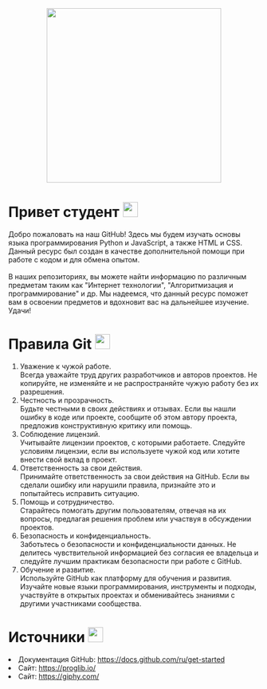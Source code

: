<div id="header" align="center">
  <img src="https://github.com/TeachKait20/Private/blob/main/logo%20git%20kait20%20mini%20PNG.png?raw=true" width="350"/>
</div>

<h1>
  Привет студент
  <img src="https://media.giphy.com/media/hvRJCLFzcasrR4ia7z/giphy.gif" width="30px"/>
</h1>

<p>
  Добро пожаловать на наш GitHub! Здесь мы будем изучать основы языка программирования Python и JavaScript, а также HTML и CSS. Данный ресурс был создан в качестве дополнительной помощи при работе с кодом и для обмена опытом.<br><br>
  В наших репозиториях, вы можете найти информацию по различным предметам таким как "Интернет технологии", "Алгоритмизация и программирование" и др. Мы надеемся, что данный ресурс поможет вам в освоении предметов и вдохновит вас на дальнейшее изучение. Удачи!
</p>

<h1>
  Правила Git
  <img src="https://media1.giphy.com/media/v1.Y2lkPTc5MGI3NjExZ3UybHY5eXhjb3UwaGM5bmw2MWY4ODd0Z3ZoY2c1eHVpazZsenFzMiZlcD12MV9pbnRlcm5hbF9naWZfYnlfaWQmY3Q9Zw/du3J3cXyzhj75IOgvA/giphy.webp" width="30px"/>
</h1>

1. Уважение к чужой работе.<br>Всегда уважайте труд других разработчиков и авторов проектов. Не копируйте, не изменяйте и не распространяйте чужую работу без их разрешения.
2. Честность и прозрачность.<br>Будьте честными в своих действиях и отзывах. Если вы нашли ошибку в коде или проекте, сообщите об этом автору проекта, предложив конструктивную критику или помощь.
3. Соблюдение лицензий.<br>Учитывайте лицензии проектов, с которыми работаете. Следуйте условиям лицензии, если вы используете чужой код или хотите внести свой вклад в проект.
4. Ответственность за свои действия.<br>Принимайте ответственность за свои действия на GitHub. Если вы сделали ошибку или нарушили правила, признайте это и попытайтесь исправить ситуацию.
5. Помощь и сотрудничество.<br>Старайтесь помогать другим пользователям, отвечая на их вопросы, предлагая решения проблем или участвуя в обсуждении проектов.
6. Безопасность и конфиденциальность.<br>Заботьтесь о безопасности и конфиденциальности данных. Не делитесь чувствительной информацией без согласия ее владельца и следуйте лучшим практикам безопасности при работе с GitHub.
7. Обучение и развитие.<br>Используйте GitHub как платформу для обучения и развития. Изучайте новые языки программирования, инструменты и подходы, участвуйте в открытых проектах и обменивайтесь знаниями с другими участниками сообщества.


<h1>
  Источники
  <img src="https://media3.giphy.com/media/v1.Y2lkPTc5MGI3NjExbmQxMnR5cnNqaGN3bGR4andrZWlsdGQ4cTU3cjA4Z2NxNjR0eDNhYyZlcD12MV9pbnRlcm5hbF9naWZfYnlfaWQmY3Q9Zw/CGdcqv9IQ257q3TOUk/giphy.webp" width="30px"/>
</h1
  
- Документация GitHub: https://docs.github.com/ru/get-started
- Сайт: https://proglib.io/
- Сайт: https://giphy.com/
